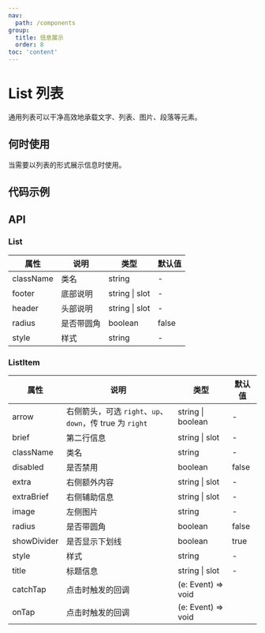 ```yaml
---
nav:
  path: /components
group:
  title: 信息展示
  order: 8
toc: 'content'
---
```


# List 列表

<!-- <code src="../../docs/components/compatibility.tsx" inline="true"></code> -->

通用列表可以干净高效地承载文字、列表、图片、段落等元素。

## 何时使用
当需要以列表的形式展示信息时使用。

## 代码示例
<!-- <code src='pages/List/index'></code> -->

## API

### List
| 属性 | 说明 | 类型 | 默认值 |
| ----- | ----- | ----- | ----- |
| className | 类名 | string | - | 
| footer | 底部说明 | string \| slot | - |
| header | 头部说明 | string \| slot | - |
| radius | 是否带圆角 | boolean | false | 
| style | 样式 | string | - |

### ListItem
| 属性 | 说明 | 类型 | 默认值 |
| ----- | ----- | ----- | ----- |
| arrow | 右侧箭头，可选 `right`、`up`、`down`，传 true 为 `right` | string \| boolean | - |
| brief | 第二行信息 | string \| slot | - | 
| className | 类名 | string | - | 
| disabled | 是否禁用 | boolean | false | 
| extra | 右侧额外内容 | string \| slot | - | 
| extraBrief | 右侧辅助信息 | string \| slot | - | 
| image | 左侧图片 | string | - |  
| radius | 是否带圆角 | boolean | false | 
| showDivider | 是否显示下划线 | boolean | true | 
| style | 样式 | string | - |
| title | 标题信息 | string \| slot | - |
| catchTap | 点击时触发的回调 | (e: Event) => void |
| onTap | 点击时触发的回调 | (e: Event) => void |
